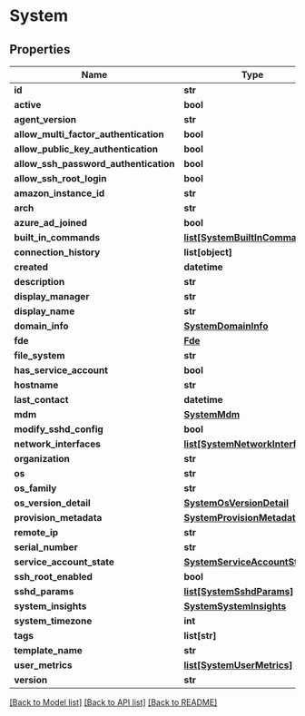 # System

## Properties
Name | Type | Description | Notes
------------ | ------------- | ------------- | -------------
**id** | **str** |  | [optional] 
**active** | **bool** |  | [optional] 
**agent_version** | **str** |  | [optional] 
**allow_multi_factor_authentication** | **bool** |  | [optional] 
**allow_public_key_authentication** | **bool** |  | [optional] 
**allow_ssh_password_authentication** | **bool** |  | [optional] 
**allow_ssh_root_login** | **bool** |  | [optional] 
**amazon_instance_id** | **str** |  | [optional] 
**arch** | **str** |  | [optional] 
**azure_ad_joined** | **bool** |  | [optional] 
**built_in_commands** | [**list[SystemBuiltInCommands]**](SystemBuiltInCommands.md) |  | [optional] 
**connection_history** | **list[object]** |  | [optional] 
**created** | **datetime** |  | [optional] 
**description** | **str** |  | [optional] 
**display_manager** | **str** |  | [optional] 
**display_name** | **str** |  | [optional] 
**domain_info** | [**SystemDomainInfo**](SystemDomainInfo.md) |  | [optional] 
**fde** | [**Fde**](Fde.md) |  | [optional] 
**file_system** | **str** |  | [optional] 
**has_service_account** | **bool** |  | [optional] 
**hostname** | **str** |  | [optional] 
**last_contact** | **datetime** |  | [optional] 
**mdm** | [**SystemMdm**](SystemMdm.md) |  | [optional] 
**modify_sshd_config** | **bool** |  | [optional] 
**network_interfaces** | [**list[SystemNetworkInterfaces]**](SystemNetworkInterfaces.md) |  | [optional] 
**organization** | **str** |  | [optional] 
**os** | **str** |  | [optional] 
**os_family** | **str** |  | [optional] 
**os_version_detail** | [**SystemOsVersionDetail**](SystemOsVersionDetail.md) |  | [optional] 
**provision_metadata** | [**SystemProvisionMetadata**](SystemProvisionMetadata.md) |  | [optional] 
**remote_ip** | **str** |  | [optional] 
**serial_number** | **str** |  | [optional] 
**service_account_state** | [**SystemServiceAccountState**](SystemServiceAccountState.md) |  | [optional] 
**ssh_root_enabled** | **bool** |  | [optional] 
**sshd_params** | [**list[SystemSshdParams]**](SystemSshdParams.md) |  | [optional] 
**system_insights** | [**SystemSystemInsights**](SystemSystemInsights.md) |  | [optional] 
**system_timezone** | **int** |  | [optional] 
**tags** | **list[str]** |  | [optional] 
**template_name** | **str** |  | [optional] 
**user_metrics** | [**list[SystemUserMetrics]**](SystemUserMetrics.md) |  | [optional] 
**version** | **str** |  | [optional] 

[[Back to Model list]](../README.md#documentation-for-models) [[Back to API list]](../README.md#documentation-for-api-endpoints) [[Back to README]](../README.md)


